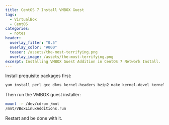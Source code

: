 ```yaml
---
title: CentOS 7 Install VMBOX Guest
tags:
  - VirtualBox
  - CentOS
categories:
  - notes
header:
  overlay_filter: "0.5"
  overlay_color: "#000"
  teaser: /assets/the-most-terrifying.png
  overlay_image: /assets/the-most-terrifying.png
excerpt: Installing VMBOX Guest Addition in CentOS 7 Network Install.
---
```


Install prequisite packages first:

```sh
yum install perl gcc dkms kernel-headers bzip2 make kernel-devel kernel-devel-`uname -r`
```

Then run the VMBOX guest installer:
```sh
mount -r /dev/cdrom /mnt
/mnt/VBoxLinuxAdditions.run
```

Restart and be done with it.